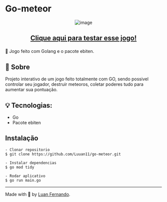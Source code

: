 # Go-meteor

<p align="center"
    
![image](https://github.com/user-attachments/assets/5ccf8932-b109-4605-b5ee-4b13a64de60f)

</p>

## <p align="center"> <a href="https://luuan11.github.io/go-meteor/">Clique aqui para testar esse jogo!</a> </p>

📜 Jogo feito com Golang e o pacote ebiten.

## 💬 Sobre
Projeto interativo de um jogo feito totalmente com GO, sendo possivel controlar seu jogador, destruir meteoros, coletar poderes tudo para aumentar sua pontuação.

## 💡 Tecnologias:
- Go
- Pacote ebiten

## Instalação

    - Clonar repositorio 
    $ git clone https://github.com/Luuan11/go-meteor.git 

    - Instalar dependencias
    $ go mod tidy

    - Rodar aplicativo
    $ go run main.go

---

Made with 💜 by [Luan Fernando](https://www.linkedin.com/in/luan-fernando/).

